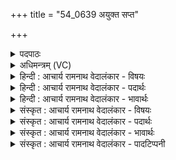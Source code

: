 +++
title = "54_0639 अयुक्त सप्त"

+++
<details><summary>पदपाठः</summary>

अ꣡यु꣢꣯क्त। स꣣प्त꣢। शु꣣न्ध्यु꣡वः꣢। सू꣡रः꣢꣯। र꣡थ꣢꣯स्य। न꣣प्त्यः꣢꣯। ता꣡भिः꣢꣯। या꣣ति। स्व꣡यु꣢꣯क्तिभिः। स्व। यु꣣क्तिभिः। ६३९।
</details>

<details><summary>अधिमन्त्रम् (VC)</summary>

- सूर्यः
- प्रस्कण्वः काण्वः
- गायत्री
- षड्जः
- आरण्यं काण्डम्
</details>

<details><summary>हिन्दी : आचार्य रामनाथ वेदालंकार - विषयः</summary>

अगले मन्त्र में सूर्य, जीवात्मा और परमात्मा का वर्णन है।
</details>

<details><summary>हिन्दी : आचार्य रामनाथ वेदालंकार - पदार्थः</summary>

पदार्थान्वय -  प्रथम—सूर्य के पक्ष में। (सूरः) सूर्यः (रथस्य)सौरमण्डलरूप रथ को (नप्त्र्यः) न गिरने देनेवाली (सप्त) सात (शुन्ध्युवः) शोधक किरणों को (अयुक्त) पृथिवी आदि ग्रह-उपग्रहों के साथ युक्त करता है। (स्वयुक्तिभिः) स्वयं युक्त की गयी (ताभिः) उन किरणों से, वह (याति) भूमण्डल आदि के उपकार के लिए चेष्टा करता है ॥ द्वितीय—जीवात्मा के पक्ष में। (सूरः) प्रेरक जीवात्मा (रथस्य) शरीर-रूप रथ को (नप्त्र्यः) न गिरने देनेवाली (शुन्ध्युवः) ज्ञान-शोधक ज्ञानेन्द्रिय, मन और बुद्धि (सप्त) इन सात को (अयुक्त) शरीर-रथ में जोड़ता है और (स्वयुक्तिभिः) स्वयं जोड़ी हुई (ताभिः) उनके द्वारा (याति) जीवन-यात्रा को करता है ॥ तृतीय—परमात्मा के पक्ष में। (सूरः) सूर्य, चन्द्र आदि लोकों को चलानेवाले परमात्मा ने (रथस्य) ब्रह्माण्डरूप रथ को (नप्त्र्यः) न गिरने देनेवाली (सप्त) सात (शुन्ध्युवः) शुद्ध भूमियों को अर्थात् भूः, भुवः, स्वः, महः, जनः, तपः, सत्यम् इन क्रमशः ऊपर-ऊपर विद्यमान सात लोकों को (अयुक्त) कार्य में नियुक्त किया है (स्वयुक्तिभिः) स्वयं नियुक्त की हुई उन सात भूमियों अर्थात् लोकों से, वह (याति) ब्रह्माण्ड-सञ्चालन के व्यापार को कर रहा है ॥१३॥ इस मन्त्र में श्लेषालङ्कार है ॥१३॥
</details>

<details><summary>हिन्दी : आचार्य रामनाथ वेदालंकार - भावार्थः</summary>

भावार्थ -  सूर्य सात रंग की किरणों से सौरमण्डल का, जीवात्मा मन, बुद्धि तथा ज्ञानेन्द्रियरूप सात तत्त्वों से शरीर का और परमेश्वर स्वरचित सात लोकों से ब्रह्माण्ड का सञ्चालन करता है ॥१३॥
</details>

<details><summary>संस्कृत : आचार्य रामनाथ वेदालंकार - विषयः</summary>

अथ सूर्यो जीवात्मा परमात्मा च वर्ण्यते।
</details>

<details><summary>संस्कृत : आचार्य रामनाथ वेदालंकार - पदार्थः</summary>

पदार्थान्वय -  प्रथमः—सूर्यपक्षे। (सूरः) सूर्यः (रथस्य) सौरमण्डलरूपस्य रथस्य (नप्त्र्यः) नप्त्रीः न पातयित्रीः। अत्र छान्दसः पूर्वसवर्णदीर्घाभावः। (सप्त) सप्तसंख्यकाः (शुन्ध्युवः) शुन्ध्यूः शोधिकाः दीधितीः। अत्र ‘इयङुवङ्प्रकरणे तन्वादीनां छन्दसि बहुलमुपसंख्यानम्। अ० ६।४।७७ वा०’ इति शसि उवङादेशः। (अयुक्त) पृथिव्यादिभिः ग्रहोपग्रहैः युङ्क्ते, (स्वयुक्तिभिः) स्वेन नियुक्ताभिः (ताभिः) शोधिकाभिः दीधितिभिः असौ (याति) गच्छति, सक्रियो भवति, भूमण्डलादीनामुपकाराय चेष्टते इत्यर्थः ॥ अथ द्वितीयः—जीवात्मपक्षे। (सूरः) प्रेरको जीवात्मा (रथस्य) शरीररथस्य (नप्त्र्यः) न पातयित्रीः (सप्त) सप्तसंख्यकाः (शुन्ध्युवः) ज्ञानशोधिकाः ज्ञानेन्द्रियमनोबुद्धीः (अयुक्त) शरीररथे नियुङ्क्ते, (स्वयुक्तिभिः) स्वेन नियुक्ताभिः (ताभिः याति) जीवनयात्रां निर्वहति ॥ उक्तं च कठोपनिषदि—“आत्मानं रथिनं विद्धि शरीरं रथमेव तु। बुद्धिं तु सारथिं विद्धि मनः प्रग्रहमेव च। इन्द्रियाणि हयानाहुर्विषयांस्तेषु गोचरान्। आत्मेन्द्रियमनोयुक्तं भोक्तेत्याहुर्मनीषिणः।” (कठ० ३।३,४) इति ॥ अथ तृतीयः—परमात्मपक्षे। (सूरः) सूर्यचन्द्रादीनां लोकानां प्रेरकः परमात्मा। षू प्रेरणे धातोः ‘सुसूधाञ्०। उ० २।२५’ इति क्रन् प्रत्ययः। (रथस्य) ब्रह्माण्डरथस्य (नप्त्र्यः) न पातयित्रीः (सप्त) सप्तसंख्यकाः (शुन्ध्युवः) शुद्धाः भूमीः भूः-भुवः-स्वः-महः-जनः-तपः-सत्यम् इत्याख्याः क्रमश उपर्युपरि विद्यमानाः सप्तलोकरूपाः पृथिवीः (अयुक्त) कार्ये नियुक्तवानस्ति, (स्वयुक्तिभिः) स्वेन नियुक्ताभिः ताभिर्भूमिभिः सः (याति) ब्रह्माण्डसंचालनव्यापारं निर्वहति ॥१३॥२ अत्र श्लेषालङ्कारः ॥१३॥
</details>

<details><summary>संस्कृत : आचार्य रामनाथ वेदालंकार - भावार्थः</summary>

भावार्थ -  आदित्यः सप्तवर्णैः किरणैः सौरमण्डलम्, जीवात्मा मनोबुद्धिज्ञानेन्द्रियरूपैः सप्ततत्त्वैः शरीरम्, परमेश्वरश्च स्वात्मना सृष्टैः सप्तलोकैर्ब्रह्माण्डं सञ्चालयति ॥१३॥
</details>

<details><summary>संस्कृत : आचार्य रामनाथ वेदालंकार - पादटिप्पनी</summary>

टिप्पनी -   १. ऋ० १।५०।९, अथ० १३।२।२४ ऋषिः ब्रह्मा, देवता रोहित आदित्यः, २०।४७।२१। सर्वत्र ‘नप्त्र्यः’ इत्यस्य स्थाने ‘नप्त्यः’ इति पाठः। २. दयानन्दर्षिर्मन्त्रमिमम् ऋग्भाष्ये वाचकलुप्तोपमालङ्कारमुखेन सूर्यवत् प्रकाशमानं परमेश्वरमुद्दिश्य व्याख्यातवान्।
</details>